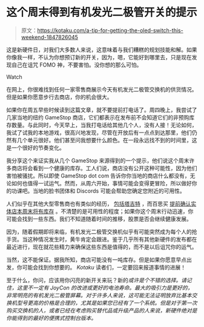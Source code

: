 # 这个周末得到有机发光二极管开关的提示

> 原文：<https://kotaku.com/a-tip-for-getting-the-oled-switch-this-weekend-1847826045>

这是新硬件日，对我们大多数人来说，这意味着与我们糟糕的规划技能和解。如果你像我一样，不认为你想预订新的开关，因为，嗯，它能好到哪里去，只是现在发现自己在诅咒 FOMO 神，不要害怕。没你想的那么可怕。

Watch

在网上，你很难找到任何一家零售商展示今天有机发光二极管交换机的供货情况。但是如果你愿意步行去商店，你的机会很大。

如果你在周五早些时候读到这篇文章，就不要提前打电话了。周四晚上，我尝试了几家当地的纽约 GameStop 商店，它们都表示在发布前不会知道它们的非预购库存数量。与此同时，今天早上，当我打电话给其他几个人，没有人接！无论如何，我试了试我的本地游戏，很高兴地发现，尽管在开放后有一点点到达那里，他们仍然有几个单元很好。他们甚至问我想要什么颜色。在一段永远找不到的时间里，这是一个很好的节奏变化。

我分享这个来证实我从几个 GameStop 来源得到的一个提示，他们说这个周末许多商店将会看到一个健康的库存。工人们说，商店没有公开这种可能性，因为他们害怕被骚扰。所以即使 GameStop dot com 告诉你你当地的商店什么都没有，无论如何也值得一试运气。然而，从周六开始，事情可能会变得更冒险，所以做好你的功课吧。当地的脸书团体和 Discords 可能会帮助您确定您附近的可用性。

人们似乎在其他大型零售商也有类似的经历， [包括塔吉特](https://twitter.com/Jake_Randall_YT/status/1446450415390937088) ，而百思买 [提前确认实体店本周末将有库存](https://www.ign.com/articles/nintendo-switch-oled-restock-best-buy?utm_source=twitter) 。不清楚的是可用性的程度；如果你这个周末行动迅速，你可能会找到一些东西。我们不知道随着时间的推移，股票是否会继续健康发展。

因为，随着假期即将来临，有机发光二极管交换机似乎有可能突然成为每个人的抢手货。当这种情况发生时，黄牛肯定会跟进。鉴于几乎所有其他新硬件的发布都在最近进行，现在就花些精力来确保这些东西是值得的，而不是以后诅咒你的运气。

当然，这不能保证。据我所知，商店可能没有一吨库存。但是如果你愿意早点出发，你可能会找到你想要的。 *Kotaku* 读者们，一定要回来报道事情的进展！

至于什么，你问，应该用你闪亮的新开关来玩？新的[](https://kotaku.com/metroid-dread-the-kotaku-review-1847823602)*或许是个不错的选择。请记住，这里不一定有 JoyCon 的改进或更好的电池寿命。最大的吸引力是更好的，非常明亮的有机发光二极管屏幕。对于许多人来说，这可能无法证明放弃比基本交换机型号更高的价格是合理的，尤其是如果您已经有了一个系统。但是对于第一次购买交换机的人，或者已经在考虑购买替代品或升级产品的人来说，新硬件绝对是你能得到的最好的便携式控制台版本。*
